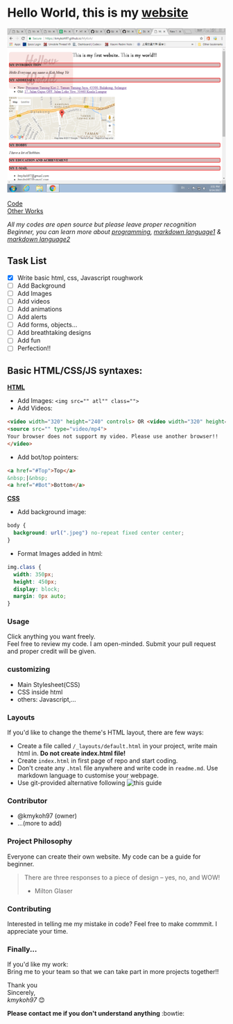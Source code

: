 # Hello World, this is my [website](https://kmykoh97.github.io/MyKoh/)  

![Image of MyKoh Page](img/SiteExample.png)  

[Code](https://github.com/kmykoh97/MyKoh)  
[Other Works](https://github.com/kmykoh97)  

*All my codes are open source but please leave proper recognition*  
*Beginner, you can learn more about [programming](https://www.codecademy.com), [markdown language1](https://guides.github.com/features/mastering-markdown/) & [markdown language2](https://github.com/adam-p/markdown-here/wiki/Markdown-Cheatsheet#lines)*  

## Task List
- [x] Write basic html, css, Javascript roughwork
- [ ] Add Background
- [ ] Add Images
- [ ] Add videos
- [ ] Add animations
- [ ] Add alerts
- [ ] Add forms, objects...
- [ ] Add breathtaking designs
- [ ] Add fun
- [ ] Perfection!!

## Basic HTML/CSS/JS syntaxes:  
[**HTML**](https://tutorialehtml.com/en/html-tutorial-strikethrough/)  
* Add Images: `<img src="" atl"" class="">`
* Add Videos: 
```html
<video width="320" height="240" controls> OR <video width="320" height="240" autoplay>
<source src="" type="video/mp4">
Your browser does not support my video. Please use another browser!!
</video>
```
* Add bot/top pointers:
```html
<a href="#Top">Top</a>
&nbsp;|&nbsp;
<a href="#Bot">Bottom</a>
```
[**CSS**](https://www.w3schools.com/cssref/pr_background-repeat.asp)
* Add background image:
```CSS
body {
  background: url(".jpeg") no-repeat fixed center center;
}
```
* Format Images added in html:
```CSS
img.class {
  width: 350px;
  height: 450px;
  display: block;
  margin: 0px auto;
}
```

### Usage
Click anything you want freely.  
Feel free to review my code. I am open-minded. Submit your pull request and proper credit will be given.  

### customizing
* Main Stylesheet(CSS)
* CSS inside html
* others: Javascript,...

### Layouts
If you'd like to change the theme's HTML layout, there are few ways:
* Create a file called `/_layouts/default.html` in your project, write main html in. **Do not create index.html file!**
* Create `index.html` in first page of repo and start coding.
* Don't create any `.html` file anywhere and write code in `readme.md`. Use markdown language to customise your webpage.
* Use git-provided alternative following ![this guide](https://pages.github.com/)

### Contributor
* @kmykoh97 (owner)
* ...(more to add)

### Project Philosophy
Everyone can create their own website. My code can be a guide for beginner.  
> There are three responses to a piece of design – yes, no, and WOW!
> - Milton Glaser

### Contributing
Interested in telling me my mistake in code? Feel free to make commmit. I appreciate your time.  

### Finally...
If you'd like my work:  
Bring me to your team so that we can take part in more projects together!!  

Thank you  
Sincerely,  
*kmykoh97* :blush:  

**Please contact me if you don't understand anything** :bowtie:
